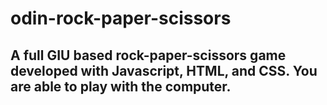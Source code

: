 # odin-rock-paper-scissors

## A full GIU based rock-paper-scissors game developed with Javascript, HTML, and CSS. You are able to play with the computer.

